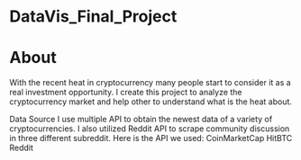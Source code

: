 # DataVis_Final_Project
# About
With the recent heat in cryptocurrency many people start to consider it as a real investment opportunity. I create this project to analyze the cryptocurrency market and help other to understand what is the heat about.

Data Source
I use multiple API to obtain the newest data of a variety of cryptocurrencies. I also utilized Reddit API to scrape community discussion in three different subreddit. Here is the API we used:
CoinMarketCap
HitBTC
Reddit

